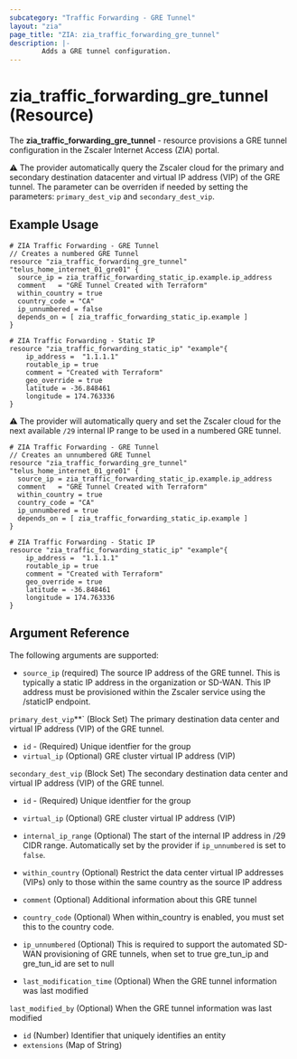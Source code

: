 ```yaml
---
subcategory: "Traffic Forwarding - GRE Tunnel"
layout: "zia"
page_title: "ZIA: zia_traffic_forwarding_gre_tunnel"
description: |-
        Adds a GRE tunnel configuration.
---
```


# zia_traffic_forwarding_gre_tunnel (Resource)

The **zia_traffic_forwarding_gre_tunnel** - resource provisions a GRE tunnel configuration in the Zscaler Internet Access (ZIA) portal.

:warning: The provider automatically query the Zscaler cloud for the primary and secondary destination datacenter and virtual IP address (VIP) of the GRE tunnel. The parameter can be overriden if needed by setting the parameters: `primary_dest_vip` and `secondary_dest_vip`.

## Example Usage

```hcl
# ZIA Traffic Forwarding - GRE Tunnel
// Creates a numbered GRE Tunnel
resource "zia_traffic_forwarding_gre_tunnel" "telus_home_internet_01_gre01" {
  source_ip = zia_traffic_forwarding_static_ip.example.ip_address
  comment   = "GRE Tunnel Created with Terraform"
  within_country = true
  country_code = "CA"
  ip_unnumbered = false
  depends_on = [ zia_traffic_forwarding_static_ip.example ]
}

# ZIA Traffic Forwarding - Static IP
resource "zia_traffic_forwarding_static_ip" "example"{
    ip_address =  "1.1.1.1"
    routable_ip = true
    comment = "Created with Terraform"
    geo_override = true
    latitude = -36.848461
    longitude = 174.763336
}
```

:warning: The provider will automatically query and set the Zscaler cloud for the next available `/29` internal IP range to be used in a numbered GRE tunnel.

```hcl
# ZIA Traffic Forwarding - GRE Tunnel
// Creates an unnumbered GRE Tunnel
resource "zia_traffic_forwarding_gre_tunnel" "telus_home_internet_01_gre01" {
  source_ip = zia_traffic_forwarding_static_ip.example.ip_address
  comment   = "GRE Tunnel Created with Terraform"
  within_country = true
  country_code = "CA"
  ip_unnumbered = true
  depends_on = [ zia_traffic_forwarding_static_ip.example ]
}

# ZIA Traffic Forwarding - Static IP
resource "zia_traffic_forwarding_static_ip" "example"{
    ip_address =  "1.1.1.1"
    routable_ip = true
    comment = "Created with Terraform"
    geo_override = true
    latitude = -36.848461
    longitude = 174.763336
}
```

## Argument Reference

The following arguments are supported:

* `source_ip` (required) The source IP address of the GRE tunnel. This is typically a static IP address in the organization or SD-WAN. This IP address must be provisioned within the Zscaler service using the /staticIP endpoint.

`primary_dest_vip`**` (Block Set) The primary destination data center and virtual IP address (VIP) of the GRE tunnel.

* `id` - (Required) Unique identfier for the group
* `virtual_ip` (Optional) GRE cluster virtual IP address (VIP)

`secondary_dest_vip` (Block Set) The secondary destination data center and virtual IP address (VIP) of the GRE tunnel.

* `id` - (Required) Unique identfier for the group
* `virtual_ip` (Optional) GRE cluster virtual IP address (VIP)

* `internal_ip_range` (Optional) The start of the internal IP address in /29 CIDR range. Automatically set by the provider if `ip_unnumbered` is set to `false`.
* `within_country` (Optional) Restrict the data center virtual IP addresses (VIPs) only to those within the same country as the source IP address
* `comment` (Optional) Additional information about this GRE tunnel
* `country_code` (Optional) When within_country is enabled, you must set this to the country code.
* `ip_unnumbered` (Optional) This is required to support the automated SD-WAN provisioning of GRE tunnels, when set to true gre_tun_ip and gre_tun_id are set to null
* `last_modification_time` (Optional) When the GRE tunnel information was last modified

`last_modified_by` (Optional) When the GRE tunnel information was last modified

* `id` (Number) Identifier that uniquely identifies an entity
* `extensions` (Map of String)
